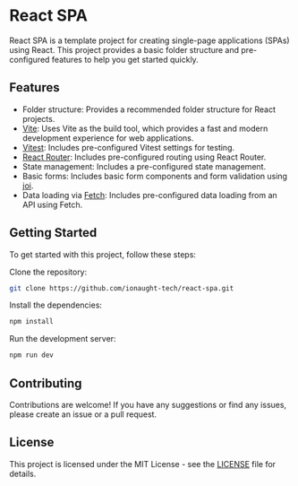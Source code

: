 # React SPA

React SPA is a template project for creating single-page applications (SPAs) using React. This project provides a basic folder structure and pre-configured features to help you get started quickly.

## Features

-   Folder structure: Provides a recommended folder structure for React projects.
-   [Vite](https://vitejs.dev/): Uses Vite as the build tool, which provides a fast and modern development experience for web applications.
-   [Vitest](https://vitest.dev/): Includes pre-configured Vitest settings for testing.
-   [React Router](https://reactrouter.com): Includes pre-configured routing using React Router.
-   State management: Includes a pre-configured state management.
-   Basic forms: Includes basic form components and form validation using [joi](https://joi.dev/).
-   Data loading via [Fetch](https://developer.mozilla.org/en-US/docs/Web/API/Fetch_API): Includes pre-configured data loading from an API using Fetch.

## Getting Started

To get started with this project, follow these steps:

Clone the repository:

```bash
git clone https://github.com/ionaught-tech/react-spa.git
```

Install the dependencies:

```bash
npm install
```

Run the development server:

```bash
npm run dev
```

## Contributing

Contributions are welcome!
If you have any suggestions or find any issues, please create an issue or a pull request.

## License

This project is licensed under the MIT License - see the [LICENSE](https://github.com/ionaught-tech/react-spa/blob/main/LICENSE) file for details.
